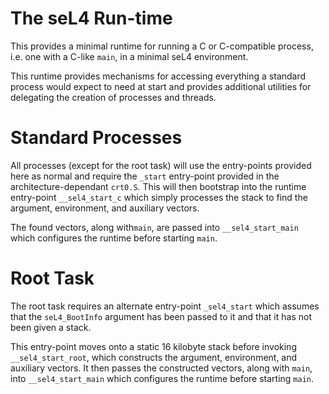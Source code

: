 <!--
     Copyright 2018, Data61
     Commonwealth Scientific and Industrial Research Organisation (CSIRO)
     ABN 41 687 119 230.

     This software may be distributed and modified according to the terms of
     the BSD 2-Clause license. Note that NO WARRANTY is provided.
     See "LICENSE_BSD2.txt" for details.

     @TAG(DATA61_BSD)
-->
# The seL4 Run-time

This provides a minimal runtime for running a C or C-compatible process, 
i.e. one with a C-like `main`, in a minimal seL4 environment.

This runtime provides mechanisms for accessing everything a standard
process would expect to need at start and provides additional utilities
for delegating the creation of processes and threads.

# Standard Processes

All processes (except for the root task) will use the entry-points
provided here as normal and require the `_start` entry-point provided in
the architecture-dependant `crt0.S`. This will then bootstrap into the
runtime entry-point `__sel4_start_c` which simply processes the stack to
find the argument, environment, and auxiliary vectors.

The found vectors, along with`main`, are passed into
`__sel4_start_main` which configures the runtime before starting
`main`.

# Root Task

The root task requires an alternate entry-point `_sel4_start` which
assumes that the `seL4_BootInfo` argument has been passed to it and that
it has not been given a stack.

This entry-point moves onto a static 16 kilobyte stack before invoking
`__sel4_start_root`, which constructs the argument, environment, and
auxiliary vectors. It then passes the constructed vectors, along with
`main`, into `__sel4_start_main` which configures the runtime before
starting `main`.
